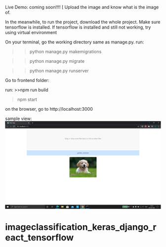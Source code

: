Live Demo: coming soon!!!!
[
Upload the image and know what is the image of.

In the meanwhile, to run the project,  download the whole project.
Make sure tensorflow is installed. If tensorflow is installed and still not working, try using virtual environment

On your terminal, go the working directory same as manage.py. run:

>>python manage.py makemigrations

>>python manage.py migrate

>>python manage.py runserver

Go to frontend folder:

run: >>npm run build

>npm start 

on the browser, go to http://localhost:3000

sample view:
![screenshot](https://github.com/vatsalsinha/imageclassification_keras_django_react_tensorflow/blob/master/Screenshot%20(7).png)

# imageclassification_keras_django_react_tensorflow
